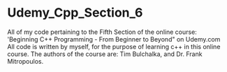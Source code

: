 # Udemy_Cpp_Section_6

All of my code pertaining to the Fifth Section of the online course: 'Beginning C++ Programming - From Beginner to Beyond" on Udemy.com
All code is written by myself, for the purpose of learning c++ in this online course.
The authors of the course are: Tim Bulchalka, and Dr. Frank Mitropoulos.
